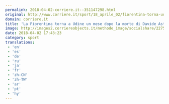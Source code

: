```yaml
---
permalink: 2018-04-02-corriere.it--351147298.html
original: http://www.corriere.it/sport/18_aprile_02/fiorentina-torna-udine-mese-la-morte-davide-astori-3f58629a-3691-11e8-a836-1a6391d71628.shtml
domain: corriere.it
title: 'La Fiorentina torna a Udine un mese dopo la morte di Davide Astori'
image: http://images2.corriereobjects.it/methode_image/socialshare/22755366-3693-11e8-a836-1a6391d71628.jpg
date: 2018-04-02 17:43:23
category: sport
translations: 
 - 'en'
 - 'es'
 - 'de'
 - 'ru'
 - 'ja'
 - 'fr'
 - 'zh-CN'
 - 'zh-TW'
 - 'ar'
 - 'pt'
 - 'hy'
---
```


